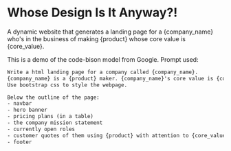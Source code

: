 # Whose Design Is It Anyway?!
A dynamic website that generates a landing page for a {company_name} who's in the business of making {product} whose core value is {core_value}.

This is a demo of the code-bison model from Google.
Prompt used:
```txt
Write a html landing page for a company called {company_name}. 
{company_name} is a {product} maker. {company_name}'s core value is {core_value}. 
Use bootstrap css to style the webpage. 

Below the outline of the page:
- navbar
- hero banner
- pricing plans (in a table)
- the company mission statement
- currently open roles
- customer quotes of them using {product} with attention to {core_value}
- footer
```